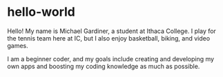 # hello-world

Hello! My name is Michael Gardiner, a student at Ithaca College. I play for the tennis team here at IC, but I also enjoy basketball, biking, and video games.

I am a beginner coder, and my goals include creating and developing my own apps and boosting my coding knowledge as much as possible.
